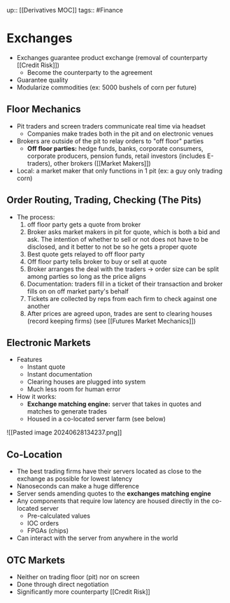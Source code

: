 up:: [[Derivatives MOC]]
tags:: #Finance 
# Exchanges
- Exchanges guarantee product exchange (removal of counterparty [[Credit Risk]])
	- Become the counterparty to the agreement
- Guarantee quality
- Modularize commodities (ex: 5000 bushels of corn per future)
## Floor Mechanics
- Pit traders and screen traders communicate real time via headset
	- Companies make trades both in the pit and on electronic venues
- Brokers are outside of the pit to relay orders to "off floor" parties
	- **Off floor parties:** hedge funds, banks, corporate consumers, corporate producers, pension funds, retail investors (includes E-traders), other brokers ([[Market Makers]])
- Local: a market maker that only functions in 1 pit (ex: a guy only trading corn)
## Order Routing, Trading, Checking (The Pits)
- The process:
	1) off floor party gets a quote from broker 
	2) Broker asks market makers in pit for quote, which is both a bid and ask. The intention of whether to sell or not does not have to be disclosed, and it better to not be so he gets a proper quote
	3) Best quote gets relayed to off floor party
	4) Off floor party tells broker to buy or sell at quote
	5) Broker arranges the deal with the traders -> order size can be split among parties so long as the price aligns
	6) Documentation: traders fill in a ticket of their transaction and broker fills on on off market party's behalf
	7) Tickets are collected by reps from each firm to check against one another
	8) After prices are agreed upon, trades are sent to clearing houses (record keeping firms) (see [[Futures Market Mechanics]])
## Electronic Markets
- Features
	- Instant quote
	- Instant documentation
	- Clearing houses are plugged into system
	- Much less room for human error
- How it works:
	- **Exchange matching engine:** server that takes in quotes and matches to generate trades
	- Housed in a co-located server farm (see below)

![[Pasted image 20240628134237.png]]

## Co-Location
- The best trading firms have their servers located as close to the exchange as possible for lowest latency
- Nanoseconds can make a huge difference
- Server sends amending quotes to the **exchanges matching engine**
- Any components that require low latency are housed directly in the co-located server
	- Pre-calculated values
	- IOC orders
	- FPGAs (chips)
- Can interact with the server from anywhere in the world

## OTC Markets
- Neither on trading floor (pit) nor on screen
- Done through direct negotiation
- Significantly more counterparty [[Credit Risk]]